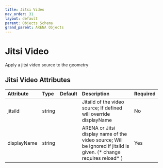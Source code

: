 ```yaml
---
title: Jitsi Video
nav_order: 31
layout: default
parent: Objects Schema
grand_parent: ARENA Objects
---
```


<!--CAUTION: This file is autogenerated from https://github.com/arenaxr/arena-schemas. Changes made here may be overwritten.-->


Jitsi Video
===========


Apply a jitsi video source to the geometry

Jitsi Video Attributes
-----------------------

|Attribute|Type|Default|Description|Required|
| :--- | :--- | :--- | :--- | :--- |
|jitsiId|string||JitsiId of the video source; If defined will override displayName|No|
|displayName|string||ARENA or Jitsi display name of the video source; Will be ignored if jitsiId is given. (* change requires reload* ) |Yes|

